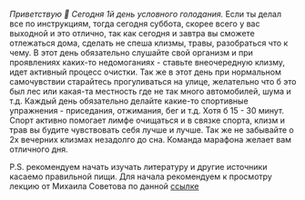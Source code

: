 *Приветствую 🙂 Сегодня 1й день условного голодания.*
Если ты делал все по инструкциям, тогда сегодня суббота, скорее всего у вас выходной и это отлично, так как
сегодня и завтра вы сможете отлежаться дома, сделать не спеша клизмы, травы, разобраться что к чему.
В этот день обязательно слушайте свой организм и при проявлениях каких-то недомоганиях - ставьте внеочередную клизму, идет
активный процесс очистки.
Так же в этот день при нормальном самочувствии старайтесь прогуливаться на улице, желательно что б это был лес или какая-та
местность где не так много автомобилей, шума и т.д.
Каждый день обязательно делайте какие-то спортивные упражнения - приседания, отжимания, бег и т.д.
Хотя б 15 - 30 минут. Спорт активно помогает лимфе очищаться и в связке спорта, клизм и трав вы будите чувствовать себя
лучше и лучше. Так же не забывайте о 2х вечерних клизмах незадолго до сна.
Команда марафона желает вам отличного дня.

P.S. рекомендуем начать изучать литературу и другие источники касаемо правильной пищи. Для начала рекомендуем к просмотру
лекцию от Михаила Советова по данной [ссылке](https://www.youtube.com/watch?v=lYu7iGGKydY) 
